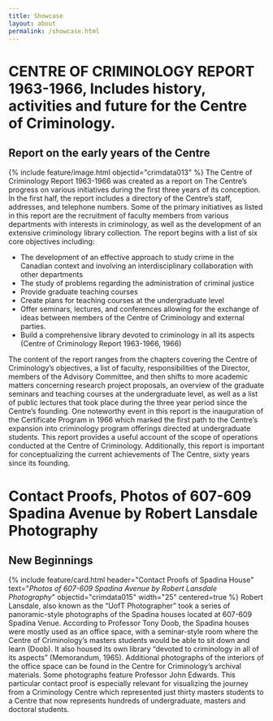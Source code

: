 ```yaml
---
title: Showcase
layout: about
permalink: /showcase.html
---
```


# CENTRE OF CRIMINOLOGY REPORT 1963-1966, Includes history, activities and future for the Centre of Criminology.
## Report on the early years of the Centre
{% include feature/image.html objectid="crimdata013" %}
The Centre of Criminology Report 1963-1966 was created as a report on The Centre’s progress on various initiatives during the first three years of its conception. In the first half, the report includes a directory of the Centre’s staff, addresses, and  telephone numbers. Some of the primary initiatives as listed in this report are the recruitment of faculty members from various departments with interests in criminology, as well as the development of an extensive criminology library collection. The report begins with a list of six core objectives including:
- The development of an effective approach to study crime in the Canadian context and involving an interdisciplinary collaboration with other departments
- The study of problems regarding the administration of criminal justice
- Provide graduate teaching courses 
- Create plans for teaching courses at the undergraduate level
- Offer seminars, lectures, and conferences allowing for the exchange of ideas between members of the Centre of Criminology and external parties.
- Build a comprehensive library devoted to criminology in all its aspects
(Centre of Criminology Report 1963-1966, 1966)

The content of the report ranges from the chapters covering the Centre of Criminology’s objectives, a list of faculty, responsibilities of the Director, members of the Advisory Committee, and then shifts to more academic matters concerning research project proposals, an overview of the graduate seminars and teaching courses at the undergraduate level, as well as a list of public lectures that took place during the three year period since the Centre’s founding. One noteworthy event in this report is the inauguration of the Certificate Program in 1966 which marked the first path to the Centre’s expansion into criminology program offerings directed at undergraduate students. This report provides a useful account of the scope of operations conducted at the Centre of Criminology. Additionally, this report is important for conceptualizing the current achievements of The Centre, sixty years since its founding. 

# Contact Proofs, Photos of 607-609 Spadina Avenue by Robert Lansdale Photography
## New Beginnings
{% include feature/card.html header="Contact Proofs of Spadina House" text="*Photos of 607-609 Spadina Avenue by Robert Lansdale Photography*" objectid="crimdata015" width="25" centered=true %}
Robert Lansdale, also known as the “UofT Photographer” took a series of panoramic-style photographs of the Spadina houses located at 607-609 Spadina Venue. According to Professor Tony Doob, the Spadina houses were mostly used as an office space, with a seminar-style room where the Centre of Criminology’s masters students would be able to sit down and learn (Doob). It also housed its own library “devoted to criminology in all of its aspects” (Memorandum, 1965). Additional photographs of the interiors of the office space can be found in the Centre for Criminology’s archival materials. Some photographs feature Professor John Edwards. This particular contact proof is especially relevant for visualizing the journey from a Criminology Centre which represented just thirty masters students to a Centre that now represents hundreds of undergraduate, masters and doctoral students.